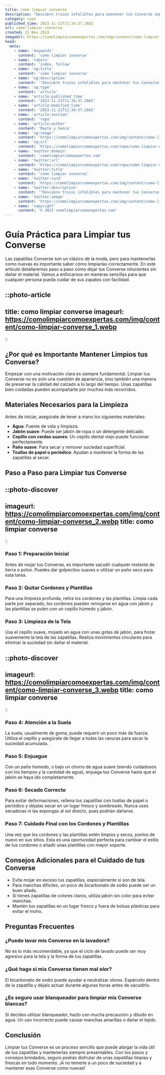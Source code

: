 ```yaml
---
title: como limpiar converse
description: "Descubre trucos infalibles para mantener tus Converse impecables con métodos sencillos y efectivos. ¡Preserva tu estilo icónico hoy!"
category: ropa
published_time: 2023-11-21T11:34:37.266Z
url: como-limpiar-converse
created: 21 Nov 2023
imageUrl: https://comolimpiarcomoexpertas.com/img/content/como-limpiar-converse_1.webp
head:
  meta:
    - name: 'keywords'
      content: 'como limpiar converse'
    - name: 'robots'
      content: 'index, follow'
    - name: 'og:title'
      content: 'como limpiar converse'
    - name: 'og:description'
      content: '"Descubre trucos infalibles para mantener tus Converse impecables con métodos sencillos y efectivos. ¡Preserva tu estilo icónico hoy!"'
    - name: 'og:type'
      content: 'article'
    - name: 'article:published_time'
      content: '2023-11-21T11:34:37.266Z'
    - name: 'article:modified_time'
      content: '2023-11-21T11:34:37.266Z'
    - name: 'article:section'
      content: 'ropa'
    - name: 'article:author'
      content: 'Mayte y Sonia'
    - name: 'og:image'
      content: 'https://comolimpiarcomoexpertas.com/img/content/como-limpiar-converse_3.webp'
    - name: 'og:url'
      content: 'https://comolimpiarcomoexpertas.com/ropa/como-limpiar-converse'
    - name: 'twitter:domain'
      content: 'comolimpiarcomoexpertas.com'
    - name: 'twitter:url'
      content: 'https://comolimpiarcomoexpertas.com/ropa/como-limpiar-converse'
    - name: 'twitter:title'
      content: 'como limpiar converse'
    - name: 'twitter:card'
      content: 'https://comolimpiarcomoexpertas.com/img/content/como-limpiar-converse_3.webp'
    - name: 'twitter:description'
      content: '"Descubre trucos infalibles para mantener tus Converse impecables con métodos sencillos y efectivos. ¡Preserva tu estilo icónico hoy!"'
    - name: 'twitter:image'
      content: 'https://comolimpiarcomoexpertas.com/img/content/como-limpiar-converse_3.webp'
    - name: 'copyright'
      content: '© 2023 comolimpiarcomoexpertas.com'
---
```

# Guía Práctica para Limpiar tus Converse

Las zapatillas Converse son un clásico de la moda, pero para mantenerlas como nuevas es importante saber cómo limpiarlas correctamente. En este artículo detallaremos paso a paso cómo dejar tus Converse relucientes sin dañar el material. Vamos a enfocarnos en maneras sencillas para que cualquier persona pueda cuidar de sus zapatos con facilidad.

::photo-article
---
title: como limpiar converse
imageurl: https://comolimpiarcomoexpertas.com/img/content/como-limpiar-converse_1.webp
---
::

## ¿Por qué es Importante Mantener Limpios tus Converse?

Empezar con una motivación clara es siempre fundamental. Limpiar tus Converse no es solo una cuestión de apariencia, sino también una manera de preservar la calidad del calzado a lo largo del tiempo. Unas zapatillas bien cuidadas pueden acompañarte por muchos más recorridos.

## Materiales Necesarios para la Limpieza

Antes de iniciar, asegúrate de tener a mano los siguientes materiales:

- **Agua**: Fuente de vida y limpieza.
- **Jabón suave**: Puede ser jabón de ropa o un detergente delicado.
- **Cepillo con cerdas suaves**: Un cepillo dental viejo puede funcionar perfectamente.
- **Paño suave**: Para secar y remover suciedad superficial.
- **Toallas de papel o periódico**: Ayudan a mantener la forma de las zapatillas al secar.

## Paso a Paso para Limpiar tus Converse


::photo-discover
---
imageurl: https://comolimpiarcomoexpertas.com/img/content/como-limpiar-converse_2.webp
title: como limpiar converse
---
::

### Paso 1: Preparación Inicial

Antes de mojar tus Converse, es importante sacudir cualquier restante de tierra o polvo. Puedes dar golpecitos suaves o utilizar un paño seco para esta tarea.

### Paso 2: Quitar Cordones y Plantillas

Para una limpieza profunda, retira los cordones y las plantillas. Limpia cada parte por separado, los cordones pueden remojarse en agua con jabón y las plantillas se pulen con un cepillo húmedo y jabón.

### Paso 3: Limpieza de la Tela

Usa el cepillo suave, mojado en agua con unas gotas de jabón, para frotar suavemente la tela de las zapatillas. Realiza movimientos circulares para eliminar la suciedad sin dañar el material.


::photo-discover
---
imageurl: https://comolimpiarcomoexpertas.com/img/content/como-limpiar-converse_3.webp
title: como limpiar converse
---
::

### Paso 4: Atención a la Suela

La suela, usualmente de goma, puede requerir un poco más de fuerza. Utiliza el cepillo y asegúrate de llegar a todas las ranuras para sacar la suciedad acumulada.

### Paso 5: Enjuague

Con un paño húmedo, o bajo un chorro de agua suave (siendo cuidadosos con los tiempos y la cantidad de agua), enjuaga tus Converse hasta que el jabón se haya ido completamente.

### Paso 6: Secado Correcto

Para evitar deformaciones, rellena tus zapatillas con toallas de papel o periódico y déjalas secar en un lugar fresco y sombreado. Nunca uses secadoras ni las expongas al sol directo, pues podrían dañarse.

### Paso 7: Cuidado Final con los Cordones y Plantillas

Una vez que los cordones y las plantillas estén limpios y secos, ponlos de nuevo en sus sitios. Esta es una oportunidad perfecta para cambiar el estilo de tus cordones o añadir unas plantillas con mayor soporte.

## Consejos Adicionales para el Cuidado de tus Converse

- Evita mojar en exceso tus zapatillas, especialmente si son de tela.
- Para manchas difíciles, un poco de bicarbonato de sodio puede ser un buen aliado.
- Si tienes zapatillas de colores claros, utiliza jabón sin color para evitar manchas.
- Mantén tus zapatillas en un lugar fresco y fuera de bolsas plásticas para evitar el moho.

## Preguntas Frecuentes

### ¿Puedo lavar mis Converse en la lavadora?

No es lo más recomendable, ya que el ciclo de lavado puede ser muy agresivo para la tela y la forma de tus zapatillas.

### ¿Qué hago si mis Converse tienen mal olor?

El bicarbonato de sodio puede ayudar a neutralizar olores. Espárcelo dentro de la zapatilla y déjalo actuar durante algunas horas antes de sacudirlo.

### ¿Es seguro usar blanqueador para limpiar mis Converse blancas?

Si decides utilizar blanqueador, hazlo con mucha precaución y diluido en agua. Un uso incorrecto puede causar manchas amarillas o dañar el tejido.

## Conclusión

Limpiar tus Converse es un proceso sencillo que puede alargar la vida útil de tus zapatillas y mantenerlas siempre presentables. Con los pasos y consejos brindados, seguro podrás disfrutar de unas zapatillas limpias y frescas en todo momento. ¡A no temerle a un poco de suciedad y a mantener esas Converse como nuevas!
